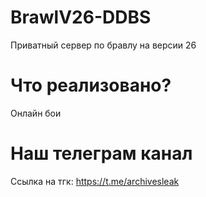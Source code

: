 # BrawlV26-DDBS
Приватный сервер по бравлу на версии 26

# Что реализовано?
Онлайн бои

# Наш телеграм канал

Ссылка на тгк: https://t.me/archivesleak

